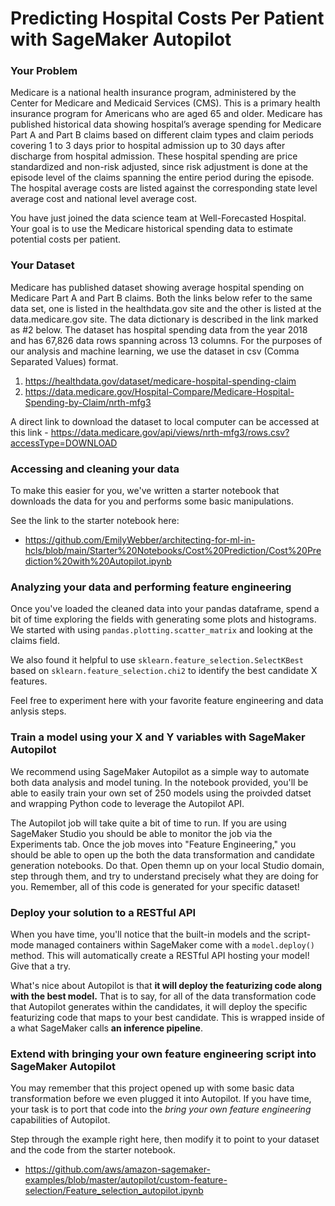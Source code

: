 # Predicting Hospital Costs Per Patient with SageMaker Autopilot

### Your Problem
Medicare is a national health insurance program, administered by the Center for Medicare and Medicaid Services (CMS). This is a primary health insurance program for Americans who are aged 65 and older. Medicare has published historical data showing hospital’s average spending for Medicare Part A and Part B claims based on different claim types and claim periods covering 1 to 3 days prior to hospital admission up to 30 days after discharge from hospital admission. These hospital spending are price standardized and non-risk adjusted, since risk adjustment is done at the episode level of the claims spanning the entire period during the episode. The hospital average costs are listed against the corresponding state level average cost and national level average cost.

You have just joined the data science team at Well-Forecasted Hospital. Your goal is to use the Medicare historical spending data to estimate potential costs per patient.

### Your Dataset
Medicare has published dataset showing average hospital spending on Medicare Part A and Part B claims. Both the links below refer to the same data set, one is listed in the healthdata.gov site and the other is listed at the data.medicare.gov site. The data dictionary is described in the link marked as #2 below. The dataset has hospital spending data from the year 2018 and has 67,826 data rows spanning across 13 columns. For the purposes of our analysis and machine learning, we use the dataset in csv (Comma Separated Values) format.
1.	https://healthdata.gov/dataset/medicare-hospital-spending-claim
2.	https://data.medicare.gov/Hospital-Compare/Medicare-Hospital-Spending-by-Claim/nrth-mfg3

A direct link to download the dataset to local computer can be accessed at this link - https://data.medicare.gov/api/views/nrth-mfg3/rows.csv?accessType=DOWNLOAD

### Accessing and cleaning your data
To make this easier for you, we've written a starter notebook that downloads the data for you and performs some basic manipulations.

See the link to the starter notebook here:
- https://github.com/EmilyWebber/architecting-for-ml-in-hcls/blob/main/Starter%20Notebooks/Cost%20Prediction/Cost%20Prediction%20with%20Autopilot.ipynb

### Analyzing your data and performing feature engineering
Once you've loaded the cleaned data into your pandas dataframe, spend a bit of time exploring the fields with generating some plots and histograms. We started with using `pandas.plotting.scatter_matrix` and looking at the claims field.

We also found it helpful to use `sklearn.feature_selection.SelectKBest` based on `sklearn.feature_selection.chi2` to identify the best candidate X features.

Feel free to experiment here with your favorite feature engineering and data anlysis steps.

### Train a model using your X and Y variables with SageMaker Autopilot
We recommend using SageMaker Autopilot as a simple way to automate both data analysis and model tuning. In the notebook provided, you'll be able to easily train your own set of 250 models using the proivded datset and wrapping Python code to leverage the Autopilot API. 

The Autopilot job will take quite a bit of time to run. If you are using SageMaker Studio you should be able to monitor the job via the Experiments tab. Once the job moves into "Feature Engineering," you should be able to open up the both the data transformation and candidate generation notebooks. Do that. Open themn up on your local Studio domain, step through them, and try to understand precisely what they are doing for you. Remember, all of this code is generated for your specific dataset! 

### Deploy your solution to a RESTful API
When you have time, you'll notice that the built-in models and the script-mode managed containers within SageMaker come with a `model.deploy()` method. This will automatically create a RESTful API hosting your model! Give that a try.

What's nice about Autopilot is that __it will deploy the featurizing code along with the best model.__ That is to say, for all of the data transformation code that Autopilot generates within the candidates, it will deploy the specific featurizing code that maps to your best candidate. This is wrapped inside of a what SageMaker calls __an inference pipeline__.

### Extend with bringing your own feature engineering script into SageMaker Autopilot
You may remember that this project opened up with some basic data transformation before we even plugged it into Autopilot. If you have time, your task is to port that code into the _bring your own feature engineering_ capabilities of Autopilot.

Step through the example right here, then modify it to point to your dataset and the code from the starter notebook.
- https://github.com/aws/amazon-sagemaker-examples/blob/master/autopilot/custom-feature-selection/Feature_selection_autopilot.ipynb